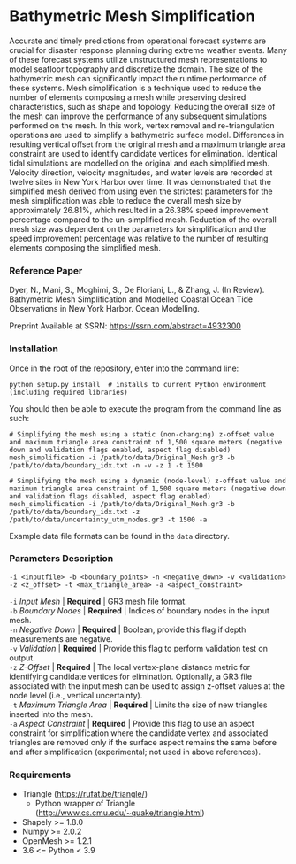 # Bathymetric Mesh Simplification #
Accurate and timely predictions from operational forecast systems are crucial for disaster response planning during extreme weather events. Many of these forecast systems utilize unstructured mesh representations to model seafloor topography and discretize the domain. The size of the bathymetric mesh can significantly impact the runtime performance of these systems. Mesh simplification is a technique used to reduce the number of elements composing a mesh while preserving desired characteristics, such as shape and topology. Reducing the overall size of the mesh can improve the performance of any subsequent simulations performed on the mesh. In this work, vertex removal and re-triangulation operations are used to simplify a bathymetric surface model. Differences in resulting vertical offset from the original mesh and a maximum triangle area constraint are used to identify candidate vertices for elimination. Identical tidal simulations are modelled on the original and each simplified mesh. Velocity direction, velocity magnitudes, and water levels are recorded at twelve sites in New York Harbor over time. It was demonstrated that the simplified mesh derived from using even the strictest parameters for the mesh simplification was able to reduce the overall mesh size by approximately 26.81%, which resulted in a 26.38% speed improvement percentage compared to the un-simplified mesh. Reduction of the overall mesh size was dependent on the parameters for simplification and the speed improvement percentage was relative to the number of resulting elements composing the simplified mesh.

### Reference Paper ###
Dyer, N., Mani, S., Moghimi, S., De Floriani, L., & Zhang, J. (In Review). Bathymetric Mesh Simplification and Modelled Coastal Ocean Tide Observations in New York Harbor. Ocean Modelling.</br>

Preprint Available at SSRN: https://ssrn.com/abstract=4932300

### Installation ###
Once in the root of the repository, enter into the command line:
```
python setup.py install  # installs to current Python environment (including required libraries)
```
You should then be able to execute the program from the command line as such:
```
# Simplifying the mesh using a static (non-changing) z-offset value and maximum triangle area constraint of 1,500 square meters (negative down and validation flags enabled, aspect flag disabled)
mesh_simplification -i /path/to/data/Original_Mesh.gr3 -b /path/to/data/boundary_idx.txt -n -v -z 1 -t 1500

# Simplifying the mesh using a dynamic (node-level) z-offset value and maximum triangle area constraint of 1,500 square meters (negative down and validation flags disabled, aspect flag enabled)
mesh_simplification -i /path/to/data/Original_Mesh.gr3 -b /path/to/data/boundary_idx.txt -z /path/to/data/uncertainty_utm_nodes.gr3 -t 1500 -a
```
Example data file formats can be found in the ```data``` directory.

### Parameters Description ###
```
-i <inputfile> -b <boundary_points> -n <negative_down> -v <validation> -z <z_offset> -t <max_triangle_area> -a <aspect_constraint>
```
```-i``` *Input Mesh* | **Required** | GR3 mesh file format.</br>
```-b``` *Boundary Nodes* | **Required** | Indices of boundary nodes in the input mesh.</br>
```-n``` *Negative Down* | **Required** | Boolean, provide this flag if depth measurements are negative.</br>
```-v``` *Validation* | **Required** | Provide this flag to perform validation test on output.</br>
```-z``` *Z-Offset* | **Required** | The local vertex-plane distance metric for identifying candidate vertices for elimination. Optionally, a GR3 file associated with the input mesh can be used to assign z-offset values at the node level (i.e., vertical uncertainty).</br>
```-t``` *Maximum Triangle Area* | **Required** | Limits the size of new triangles inserted into the mesh.</br>
```-a``` *Aspect Constraint* | **Required** | Provide this flag to use an aspect constraint for simplification where the candidate vertex and associated triangles are removed only if the surface aspect remains the same before and after simplification (experimental; not used in above references).</br>

### Requirements ###
+ Triangle (https://rufat.be/triangle/)
    * Python wrapper of Triangle (http://www.cs.cmu.edu/~quake/triangle.html)
+ Shapely >= 1.8.0
+ Numpy >= 2.0.2
+ OpenMesh >= 1.2.1
+ 3.6 <= Python < 3.9
